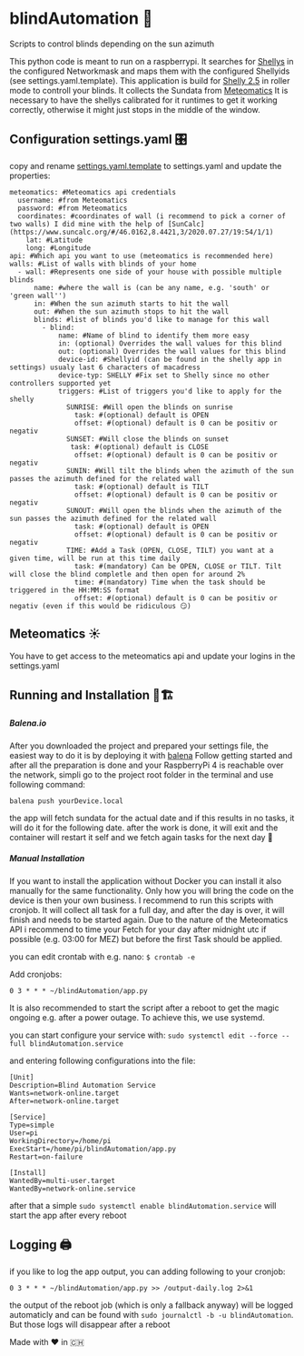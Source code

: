 # blindAutomation 🚀
Scripts to control blinds depending on the sun azimuth

This python code is meant to run on a raspberrypi. It searches for [Shellys](https://shelly.cloud) in the configured Networkmask and maps them with the configured Shellyids (see settings.yaml.template).
This application is build for [Shelly 2.5](https://shelly.cloud/products/shelly-25-smart-home-automation-relay/) in roller mode to controll your blinds. It collects the Sundata from [Meteomatics](https://www.meteomatics.com/)
It is necessary to have the shellys calibrated for it runtimes to get it working correctly, otherwise it might just stops in the middle of the window.

## Configuration settings.yaml 🎛
copy and rename [settings.yaml.template](https://github.com/RaphiOriginal/blindAutomation/blob/master/settings.yaml.template) to settings.yaml and update the properties:
```
meteomatics: #Meteomatics api credentials
  username: #from Meteomatics
  password: #from Meteomatics
  coordinates: #coordinates of wall (i recommend to pick a corner of two walls) I did mine with the help of [SunCalc](https://www.suncalc.org/#/46.0162,8.4421,3/2020.07.27/19:54/1/1)
    lat: #Latitude
    long: #Longitude
api: #Which api you want to use (meteomatics is recommended here)
walls: #List of walls with blinds of your home
  - wall: #Represents one side of your house with possible multiple blinds
      name: #where the wall is (can be any name, e.g. 'south' or 'green wall'')
      in: #When the sun azimuth starts to hit the wall
      out: #When the sun azimuth stops to hit the wall
      blinds: #list of blinds you'd like to manage for this wall
        - blind:
            name: #Name of blind to identify them more easy
            in: (optional) Overrides the wall values for this blind
            out: (optional) Overrides the wall values for this blind
            device-id: #Shellyid (can be found in the shelly app in settings) usualy last 6 characters of macadress
            device-typ: SHELLY #Fix set to Shelly since no other controllers supported yet
            triggers: #List of triggers you'd like to apply for the shelly
              SUNRISE: #Will open the blinds on sunrise
                task: #(optional) default is OPEN
                offset: #(optional) default is 0 can be positiv or negativ
              SUNSET: #Will close the blinds on sunset
               task: #(optional) default is CLOSE
                offset: #(optional) default is 0 can be positiv or negativ
              SUNIN: #Will tilt the blinds when the azimuth of the sun passes the azimuth defined for the related wall
                task: #(optional) default is TILT
                offset: #(optional) default is 0 can be positiv or negativ
              SUNOUT: #Will open the blinds when the azimuth of the sun passes the azimuth defined for the related wall
                task: #(optional) default is OPEN
                offset: #(optional) default is 0 can be positiv or negativ
              TIME: #Add a Task (OPEN, CLOSE, TILT) you want at a given time, will be run at this time daily
                task: #(mandatory) Can be OPEN, CLOSE or TILT. Tilt will close the blind completle and then open for around 2%
                time: #(mandatory) Time when the task should be triggered in the HH:MM:SS format
                offset: #(optional) default is 0 can be positiv or negativ (even if this would be ridiculous 😏)
```

## Meteomatics ☀️
You have to get access to the meteomatics api and update your logins in the settings.yaml

## Running and Installation 🏃🏗
##### Balena.io
After you downloaded the project and prepared your settings file, the easiest way to do it is by deploying it with [balena](https://www.balena.io/os)
Follow getting started and after all the preparation is done and your RaspberryPi 4 is reachable over the network, simpli go to the project root folder in the terminal and use following command:
```
balena push yourDevice.local
```
the app will fetch sundata for the actual date and if this results in no tasks, it will do it for the following date. after the work is done, it will exit and the container will restart it self and we fetch again tasks for the next day 💪
##### Manual Installation
If you want to install the application without Docker you can install it also manually for the same functionality. Only how you will bring the code on the device is then your own business.
I recommend to run this scripts with cronjob. It will collect all task for a full day, and after the day is over, it will finish and needs to be started again.
Due to the nature of the Meteomatics API i recommend to time your Fetch for your day after midnight utc if possible (e.g. 03:00 for MEZ) but before the first Task should be applied.

you can edit crontab with e.g. nano:
`$ crontab -e`

Add cronjobs:
```
0 3 * * * ~/blindAutomation/app.py
```

It is also recommended to start the script after a reboot to get the magic ongoing e.g. after a power outage.
To achieve this, we use systemd.

you can start configure your service with:
`sudo systemctl edit --force --full blindAutomation.service`

and entering following configurations into the file:

```
[Unit]
Description=Blind Automation Service
Wants=network-online.target
After=network-online.target

[Service]
Type=simple
User=pi
WorkingDirectory=/home/pi
ExecStart=/home/pi/blindAutomation/app.py
Restart=on-failure

[Install]
WantedBy=multi-user.target
WantedBy=network-online.service
```

after that a simple `sudo systemctl enable blindAutomation.service` will start the app after every reboot

## Logging 🖨

if you like to log the app output, you can adding following to your cronjob:

```
0 3 * * * ~/blindAutomation/app.py >> /output-daily.log 2>&1
```
the output of the reboot job (which is only a fallback anyway) will be logged automaticly and can be found with `sudo journalctl -b -u blindAutomation`.
But those logs will disappear after a reboot

Made with ❤️ in 🇨🇭
